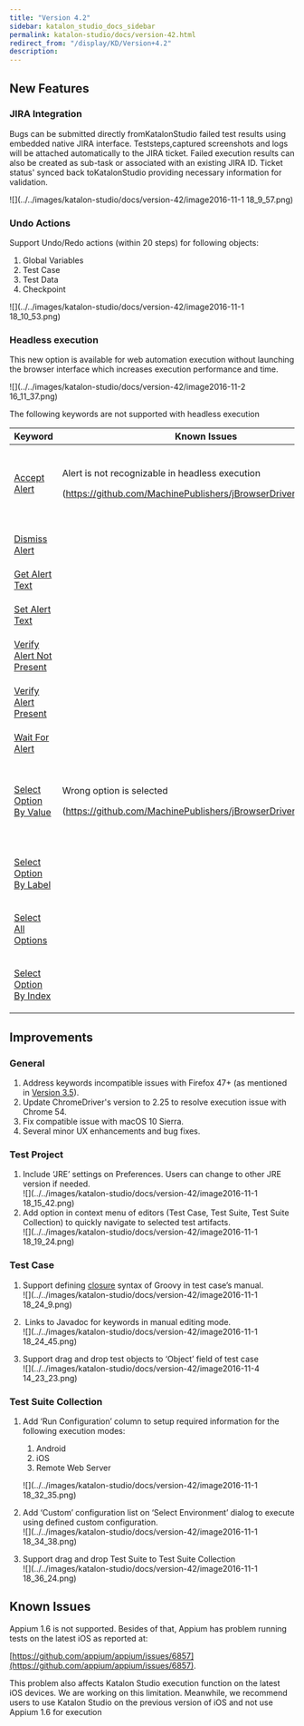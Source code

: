 ```yaml
---
title: "Version 4.2" 
sidebar: katalon_studio_docs_sidebar
permalink: katalon-studio/docs/version-42.html 
redirect_from: "/display/KD/Version+4.2" 
description: 
---
```

New Features
------------

### JIRA Integration

Bugs can be submitted directly fromKatalonStudio failed test results using embedded native JIRA interface. Teststeps,captured screenshots and logs will be attached automatically to the JIRA ticket. Failed execution results can also be created as sub-task or associated with an existing JIRA ID. Ticket status' synced back toKatalonStudio providing necessary information for validation.  

![](../../images/katalon-studio/docs/version-42/image2016-11-1 18_9_57.png)

### Undo Actions

Support Undo/Redo actions (within 20 steps) for following objects:

1.  Global Variables
2.  Test Case
3.  Test Data
4.  Checkpoint

![](../../images/katalon-studio/docs/version-42/image2016-11-1 18_10_53.png)  
  

### Headless execution

This new option is available for web automation execution without launching the browser interface which increases execution performance and time.

![](../../images/katalon-studio/docs/version-42/image2016-11-2 16_11_37.png)

The following keywords are not supported with headless execution

<table><thead><tr><th>Keyword</th><th>Known Issues</th><th>Impact</th></tr></thead><tbody><tr><td><p><a class="external-link" href="http://docs.katalon.com/display/KD/%5BWebUI%5D+Accept+Alert" rel="nofollow">Accept Alert</a></p></td><td><p>Alert is not recognizable in headless execution</p><p>(<a class="external-link" href="https://github.com/MachinePublishers/jBrowserDriver/issues/147" rel="nofollow">https://github.com/MachinePublishers/jBrowserDriver/issues/147</a>)</p></td><td><p>Alert keywords can’t be used for verification</p></td></tr><tr><td><p><a class="external-link" href="http://docs.katalon.com/display/KD/%5BWebUI%5D+Dismiss+Alert" rel="nofollow">Dismiss Alert</a></p></td></tr><tr><td><a class="external-link" href="http://docs.katalon.com/display/KD/%5BWebUI%5D+Get+Alert+Text" rel="nofollow">Get Alert Text</a></td></tr><tr><td><p><a class="external-link" href="http://docs.katalon.com/display/KD/%5BWebUI%5D+Set+Alert+Text" rel="nofollow">Set Alert Text</a></p></td></tr><tr><td><a class="external-link" href="http://docs.katalon.com/display/KD/%5BWebUI%5D+Verify+Alert+Not+Present" rel="nofollow">Verify Alert Not Present</a></td></tr><tr><td><p><a class="external-link" href="http://docs.katalon.com/display/KD/%5BWebUI%5D+Verify+Alert+Present" rel="nofollow">Verify Alert Present</a></p></td></tr><tr><td><a class="external-link" href="http://docs.katalon.com/display/KD/%5BWebUI%5D+Wait+For+Alert" rel="nofollow">Wait For Alert</a></td></tr><tr><td><p><a class="external-link" href="http://docs.katalon.com/display/KD/%5BWebUI%5D+Select+Option+By+Value" rel="nofollow">Select Option By Value</a></p></td><td><p>Wrong option is selected</p><p>(<a class="external-link" href="https://github.com/MachinePublishers/jBrowserDriver/issues/148" rel="nofollow">https://github.com/MachinePublishers/jBrowserDriver/issues/148</a>)</p></td><td><p>Options could not be selected as expected</p></td></tr><tr><td><p><a class="external-link" href="http://docs.katalon.com/display/KD/%5BWebUI%5D+Select+Option+By+Label" rel="nofollow">Select Option By Label</a></p></td></tr><tr><td><p><a class="external-link" href="http://docs.katalon.com/display/KD/%5BWebUI%5D+Select+All+Option" rel="nofollow">Select All Options</a></p></td></tr><tr><td><p><a class="external-link" href="http://docs.katalon.com/display/KD/%5BWebUI%5D+Select+Option+By+Index" rel="nofollow">Select Option By Index</a></p></td></tr></tbody></table>

Improvements
------------

### General

1.  Address keywords incompatible issues with Firefox 47+ (as mentioned in [Version 3.5](/display/KD/Version+3.5)).
2.  Update ChromeDriver's version to 2.25 to resolve execution issue with Chrome 54.
3.  Fix compatible issue with macOS 10 Sierra. 
4.  Several minor UX enhancements and bug fixes.   
      
    

### Test Project

1.  Include ‘JRE’ settings on Preferences. Users can change to other JRE version if needed.  
    ![](../../images/katalon-studio/docs/version-42/image2016-11-1 18_15_42.png)
2.  Add option in context menu of editors (Test Case, Test Suite, Test Suite Collection) to quickly navigate to selected test artifacts.  
    ![](../../images/katalon-studio/docs/version-42/image2016-11-1 18_19_24.png)  
      
    

### Test Case

1.  Support defining [closure](http://groovy-lang.org/closures.html) syntax of Groovy in test case’s manual.  
    ![](../../images/katalon-studio/docs/version-42/image2016-11-1 18_24_9.png)  
      
    
2.   Links to Javadoc for keywords in manual editing mode.   
    ![](../../images/katalon-studio/docs/version-42/image2016-11-1 18_24_45.png)  
      
    
3.  Support drag and drop test objects to ‘Object’ field of test case  
    ![](../../images/katalon-studio/docs/version-42/image2016-11-4 14_23_23.png)  
      
    

### Test Suite Collection

1.  Add ‘Run Configuration’ column to setup required information for the following execution modes:
    
    1.  Android
    2.  iOS
    3.  Remote Web Server
    
    ![](../../images/katalon-studio/docs/version-42/image2016-11-1 18_32_35.png)  
      
    
2.  Add ‘Custom’ configuration list on ‘Select Environment’ dialog to execute using defined custom configuration.  
    ![](../../images/katalon-studio/docs/version-42/image2016-11-1 18_34_38.png)  
      
    
3.  Support drag and drop Test Suite to Test Suite Collection  
    ![](../../images/katalon-studio/docs/version-42/image2016-11-1 18_36_24.png)

Known Issues
------------

Appium 1.6 is not supported. Besides of that, Appium has problem running tests on the latest iOS as reported at: 

[https://github.com/appium/appium/issues/6857](https://github.com/appium/appium/issues/6857).

This problem also affects Katalon Studio execution function on the latest iOS devices. We are working on this limitation. Meanwhile, we recommend users to use Katalon Studio on the previous version of iOS and not use Appium 1.6 for execution